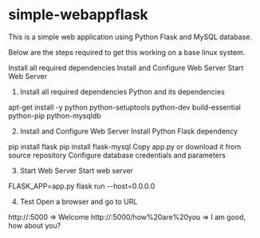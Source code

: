 # simple-webappflask

This is a simple web application using Python Flask and MySQL database. 

Below are the steps required to get this working on a base linux system.

Install all required dependencies
Install and Configure Web Server
Start Web Server

1. Install all required dependencies
Python and its dependencies

apt-get install -y python python-setuptools python-dev build-essential python-pip python-mysqldb

2. Install and Configure Web Server
Install Python Flask dependency

pip install flask
pip install flask-mysql
Copy app.py or download it from source repository
Configure database credentials and parameters

3. Start Web Server
Start web server

FLASK_APP=app.py flask run --host=0.0.0.0

4. Test
Open a browser and go to URL

http://<IP>:5000                            => Welcome
http://<IP>:5000/how%20are%20you            => I am good, how about you?
